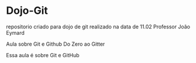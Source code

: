 # Dojo-Git
repositorio criado para dojo de git realizado na data de 11.02
Professor João Eymard

Aula sobre Git e Github
Do Zero ao Gitter

Essa aula é sobre Git e GitHub

